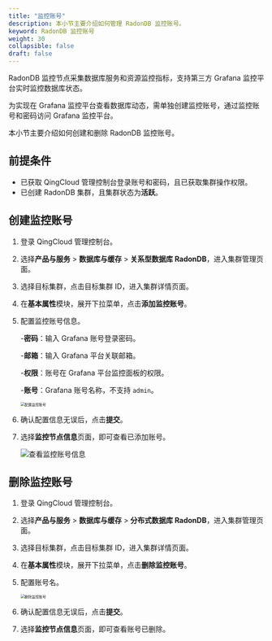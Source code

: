 ```yaml
---
title: "监控账号"
description: 本小节主要介绍如何管理 RadonDB 监控账号。 
keyword: RadonDB 监控账号
weight: 30
collapsible: false
draft: false
---
```



RadonDB 监控节点采集数据库服务和资源监控指标，支持第三方 Grafana 监控平台实时监控数据库状态。

为实现在 Grafana 监控平台查看数据库动态，需单独创建监控账号，通过监控账号和密码访问 Grafana 监控平台。

本小节主要介绍如何创建和删除 RadonDB 监控账号。

## 前提条件

- 已获取 QingCloud 管理控制台登录账号和密码，且已获取集群操作权限。
- 已创建 RadonDB 集群，且集群状态为**活跃**。

## 创建监控账号

1. 登录 QingCloud 管理控制台。
2. 选择**产品与服务** > **数据库与缓存** > **关系型数据库 RadonDB**，进入集群管理页面。
3. 选择目标集群，点击目标集群 ID，进入集群详情页面。  
4. 在**基本属性**模块，展开下拉菜单，点击**添加监控账号**。
5. 配置监控账号信息。
   
   -**密码**：输入 Grafana 账号登录密码。

   -**邮箱**：输入 Grafana 平台关联邮箱。

   -**权限**：账号在 Grafana 平台监控面板的权限。

   -**账号**：Grafana 账号名称，不支持 `admin`。
   
   <img src="../../../_images/set_user_monitoring_instance.png" alt="配置监控账号" style="zoom:50%;" />

6. 确认配置信息无误后，点击**提交**。
7. 选择**监控节点信息**页面，即可查看已添加账号。

   ![查看监控账号信息](../../../_images/monitoring_addr.png)

## 删除监控账号

1. 登录 QingCloud 管理控制台。
2. 选择**产品与服务** > **数据库与缓存** > **分布式数据库 RadonDB**，进入集群管理页面。
3. 选择目标集群，点击目标集群 ID，进入集群详情页面。  
4. 在**基本属性**模块，展开下拉菜单，点击**删除监控账号**。
5. 配置账号名。
   
   <img src="../../../_images/delete_user_monitoring_instance.png" alt="删除监控账号" style="zoom:50%;" />

6. 确认配置信息无误后，点击**提交**。
7. 选择**监控节点信息**页面，即可查看账号已删除。
